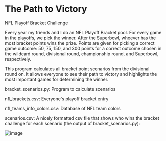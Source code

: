 # The Path to Victory
NFL Playoff Bracket Challenge

Every year my friends and I do an NFL Playoff Bracket pool. For every game in the playoffs, we pick the winner. After the Superbowl, whoever has the most bracket points wins the prize. Points are given for picking a correct game outcome: 50, 75, 150, and 300 points for a correct outcome chosen in the wildcard round, divisional round, championship round, and Superbowl, respectively.

This program calculates all bracket point scenarios from the divisional round on. It allows everyone to see their path to victory and highlights the most important games for determining the winner.

bracket_scenarios.py: Program to calculate scenarios

nfl_brackets.csv: Everyone's playoff bracket entry

nfl_teams_info_colors.csv: Database of NFL team colors

scenarios.csv: A nicely formatted csv file that shows who wins the bracket challenge for each scenario (the output of bracket_scenarios.py):

![image](https://github.com/user-attachments/assets/c4113a15-5e39-4916-8d04-f2c2dfbd83ed)


